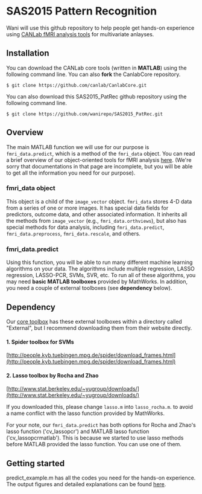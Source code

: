 # SAS2015 Pattern Recognition

Wani will use this github repository to help people get hands-on experience using [CANLab fMRI analysis tools](https://github.com/canlab/CanlabCore) for multivariate anlayses.

## Installation
You can download the CANLab core tools (written in **MATLAB**) using the following command line. You can also **fork** the CanlabCore repository. 

	$ git clone https://github.com/canlab/CanlabCore.git
	
You can also download this SAS2015_PatRec github repository using the following command line. 

	$ git clone https://github.com/wanirepo/SAS2015_PatRec.git

## Overview

The main MATLAB function we will use for our purpose is <code>fmri\_data.predict</code>, which is a method of the <code>fmri_data</code> object. You can read a brief overview of our object-oriented tools for fMRI analysis [here](http://wagerlab.colorado.edu/wiki/doku.php/help/core/object_oriented_fmri). (We're sorry that documentations in that page are incomplete, but you will be able to get all the information you need for our purpose). 

### fmri_data object
This object is a child of the <code>image\_vector</code> object. <code>fmri\_data</code> stores 4-D data from a series of one or more images. It has special data fields for predictors, outcome data, and other associated information. It inherits all the methods from <code>image\_vector</code> (e.g., <code>fmri\_data.orthviews</code>), but also has special methods for data analysis, including <code>fmri\_data.predict</code>, <code>fmri\_data.preprocess</code>, <code>fmri\_data.rescale</code>, and others. 

### fmri_data.predict
Using this function, you will be able to run many different machine learning algorithms on your data. The algorithms include multiple regression, LASSO regression, LASSO-PCR, SVMs, SVR, etc. To run all of these algorithms, you may need **basic MATLAB toolboxes** provided by MathWorks. In addition, you need a couple of external toolboxes (see **dependency** below). 

## Dependency

Our [core toolbox](https://github.com/canlab/CanlabCore) has these external toolboxes within a directory called "External", but I recommend downloading them from their website directly.

#### 1. Spider toolbox for SVMs
[http://people.kyb.tuebingen.mpg.de/spider/download_frames.html](http://people.kyb.tuebingen.mpg.de/spider/download_frames.html)

#### 2. Lasso toolbox by Rocha and Zhao

[http://www.stat.berkeley.edu/~yugroup/downloads/](http://www.stat.berkeley.edu/~yugroup/downloads/)

If you downloaded this, please change <code>lasso.m</code> into <code>lasso\_rocha.m</code>. to avoid a name conflict with the lasso function provided by MathWorks. 

For your note, our <code>fmri\_data.predict</code> has both options for Rocha and Zhao's lasso function ('cv\_lassopcr') and MATLAB lasso function ('cv\_lassopcrmatlab'). This is because we started to use lasso methods before MATLAB provided the lasso function. You can use one of them. 

## Getting started

predict\_example.m has all the codes you need for the hands-on experience. The output figures and detailed explanations can be found [here](https://hackpad.com/SAS-2015-Pattern-Recognition-nH4ypQDZx1i).  






